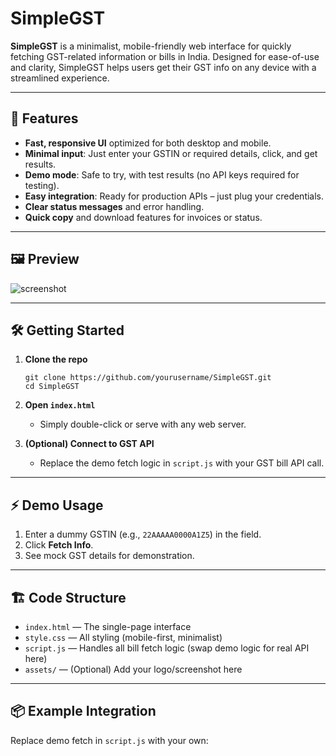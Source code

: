 # SimpleGST

**SimpleGST** is a minimalist, mobile-friendly web interface for quickly fetching GST-related information or bills in India. Designed for ease-of-use and clarity, SimpleGST helps users get their GST info on any device with a streamlined experience.

---

## 🚀 Features

- **Fast, responsive UI** optimized for both desktop and mobile.
- **Minimal input**: Just enter your GSTIN or required details, click, and get results.
- **Demo mode**: Safe to try, with test results (no API keys required for testing).
- **Easy integration**: Ready for production APIs – just plug your credentials.
- **Clear status messages** and error handling.
- **Quick copy** and download features for invoices or status.

---

## 🖼️ Preview

![screenshot](assets/simplegst-preview.png)

---

## 🛠️ Getting Started

1. **Clone the repo**
    ```
    git clone https://github.com/yourusername/SimpleGST.git
    cd SimpleGST
    ```

2. **Open `index.html`**
    - Simply double-click or serve with any web server.

3. **(Optional) Connect to GST API**
    - Replace the demo fetch logic in `script.js` with your GST bill API call.

---

## ⚡ Demo Usage

1. Enter a dummy GSTIN (e.g., `22AAAAA0000A1Z5`) in the field.
2. Click **Fetch Info**.
3. See mock GST details for demonstration.

---

## 🏗️ Code Structure

- `index.html` — The single-page interface
- `style.css` — All styling (mobile-first, minimalist)
- `script.js` — Handles all bill fetch logic (swap demo logic for real API here)
- `assets/` — (Optional) Add your logo/screenshot here

---

## 📦 Example Integration

Replace demo fetch in `script.js` with your own:

